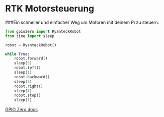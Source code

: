 <!--
---
name: RTK Motorsteuerung
class: board
type: alle
formfactor: Andere
manufacturer: Ryanteck
description: A budget motor controller with quick start guides.
image: 'rtk-000-001.png'
pincount: 26
eeprom: no
pin:
  '11':
    name: Motor 1 A
    direction: output
    active: high
  '12':
    name: Motor 1 B
    direction: output
    active: high
  '15':
    name: Motor 2 A
    direction: output
    active: high
  '16':
    name: Motor 2 B
    direction: output
    active: high
-->
# RTK Motorsteuerung

###Ein schneller und einfacher Weg um Motoren mit deinem Pi zu steuern.

```python
from gpiozero import RyanteckRobot
from time import sleep

robot = RyanteckRobot()

while True:
    robot.forward()
    sleep(5)
    robot.left()
    sleep(1)
    robot.backward()
    sleep(5)
    robot.right()
    sleep(1)
    robot.stop()
    sleep(1)
```

[GPIO Zero docs](http://gpiozero.readthedocs.io/en/v1.3.1/api_boards.html#ryanteck-mcb-robot)

